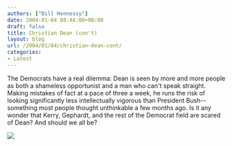 ```yaml
---
authors: ["Bill Hennessy"]
date: 2004-01-04 08:44:00+00:00
draft: false
title: Christian Dean (con't)
layout: blog
url: /2004/01/04/christian-dean-cont/
categories:
- Latest
---
```


The Democrats have a real dilemma: Dean is seen by more and more people as both a shameless opportunist and a man who can't speak straight. Making mistakes of fact at a pace of three a week, he runs the risk of looking significantly less intellectually vigorous than President Bush--something most people thought unthinkable a few months ago. Is it any wonder that Kerry, Gephardt, and the rest of the Democrat field are scared of Dean? And should we all be?

![](https://blog.billhennessy.com/aggbug.aspx?PostID=805)

